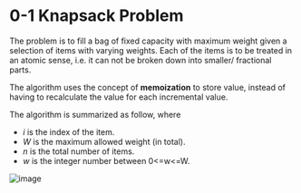 # 0-1 Knapsack Problem

The problem is to fill a bag of fixed capacity with maximum weight given a selection of items with varying weights. Each of the items is to be treated in an atomic 
sense, i.e. it can not be broken down into smaller/ fractional parts.

The algorithm uses the concept of **memoization** to store value, instead of having to recalculate the value for each incremental value.

The algorithm is summarized as follow, where
- *i* is the index of the item.
- *W* is the maximum allowed weight (in total).
- *n* is the total number of items.
- *w* is the integer number between 0<=w<=W.

![image](https://user-images.githubusercontent.com/58306478/127891625-fd02a278-0e3a-476c-bd6e-9d764d38a78a.png)
